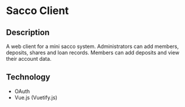 # Sacco Client

## Description

A web client for a mini sacco system. Administrators can add members, deposits, shares and loan records. Members can add deposits and view their account data.

## Technology
- OAuth
- Vue.js (Vuetify.js)